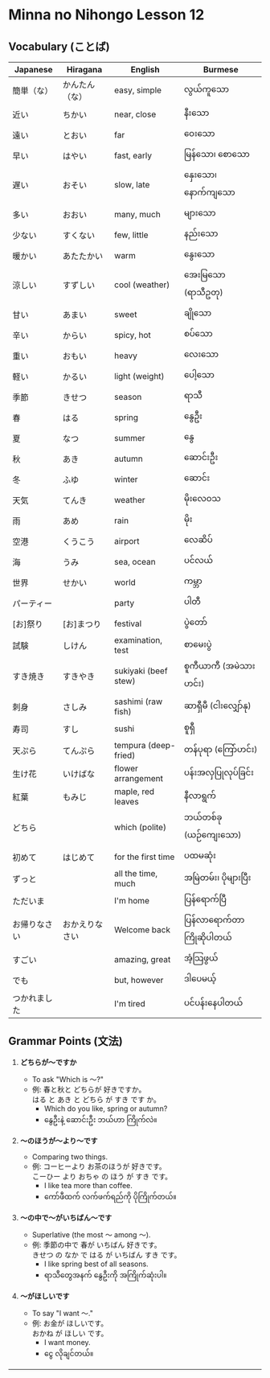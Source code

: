 # Minna no Nihongo Lesson 12

## Vocabulary (ことば)

| Japanese   | Hiragana     | English                 | Burmese                     |
|------------|-------------|-------------------------|-----------------------------|
| 簡単（な） | かんたん（な） | easy, simple            | လွယ်ကူသော                   |
| 近い       | ちかい       | near, close             | နီးသော                      |
| 遠い       | とおい       | far                     | ဝေးသော                      |
| 早い       | はやい       | fast, early             | မြန်သော၊ စောသော             |
| 遅い       | おそい       | slow, late              | နှေးသော၊ နောက်ကျသော         |
| 多い       | おおい       | many, much              | များသော                      |
| 少ない     | すくない     | few, little             | နည်းသော                      |
| 暖かい     | あたたかい   | warm                    | နွေးသော                      |
| 涼しい     | すずしい     | cool (weather)          | အေးမြသော (ရာသီဥတု)          |
| 甘い       | あまい       | sweet                   | ချိုသော                      |
| 辛い       | からい       | spicy, hot              | စပ်သော                      |
| 重い       | おもい       | heavy                   | လေးသော                      |
| 軽い       | かるい       | light (weight)          | ပေါ့သော                      |
| 季節       | きせつ       | season                  | ရာသီ                         |
| 春         | はる         | spring                  | နွေဦး                        |
| 夏         | なつ         | summer                  | နွေ                           |
| 秋         | あき         | autumn                  | ဆောင်းဦး                    |
| 冬         | ふゆ         | winter                  | ဆောင်း                        |
| 天気       | てんき       | weather                 | မိုးလေဝသ                      |
| 雨         | あめ         | rain                    | မိုး                            |
| 空港       | くうこう     | airport                 | လေဆိပ်                        |
| 海         | うみ         | sea, ocean              | ပင်လယ်                         |
| 世界       | せかい       | world                   | ကမ္ဘာ                           |
| パーティー |             | party                   | ပါတီ                            |
| [お]祭り   | [お]まつり   | festival                | ပွဲတော်                          |
| 試験       | しけん       | examination, test       | စာမေးပွဲ                         |
| すき焼き   | すきやき     | sukiyaki (beef stew)    | စူကီယာကီ (အမဲသားဟင်း)           |
| 刺身       | さしみ       | sashimi (raw fish)      | ဆာရှီမီ (ငါးလျှော်နု)             |
| 寿司       | すし         | sushi                   | စူရှီ                            |
| 天ぷら     | てんぷら     | tempura (deep-fried)    | တန်ပုရာ (ကြော်ဟင်း)                |
| 生け花     | いけばな     | flower arrangement      | ပန်းအလှပြုလုပ်ခြင်း                  |
| 紅葉       | もみじ       | maple, red leaves       | နီလာရွက်                            |
| どちら     |             | which (polite)          | ဘယ်တစ်ခု (ယဉ်ကျေးသော)              |
| 初めて     | はじめて     | for the first time      | ပထမဆုံး                             |
| ずっと     |             | all the time, much      | အမြဲတမ်း၊ ပိုများပြီး                |
| ただいま   |             | I'm home                | ပြန်ရောက်ပြီ                        |
| お帰りなさい | おかえりなさい | Welcome back         | ပြန်လာရောက်တာကြိုဆိုပါတယ်           |
| すごい     |             | amazing, great          | အံ့သြဖွယ်                            |
| でも       |             | but, however            | ဒါပေမယ့်                             |
| つかれました|             | I'm tired               | ပင်ပန်းနေပါတယ်                       |

## Grammar Points (文法)

1. **どちらが～ですか**
   - To ask "Which is ～?"
   - 例: 春と秋と どちらが 好きですか。  
     はる と あき と どちら が すき です か。
     - Which do you like, spring or autumn?
     - နွေဦးနဲ့ ဆောင်းဦး ဘယ်ဟာ ကြိုက်လဲ။

2. **～のほうが～より～です**
   - Comparing two things.
   - 例: コーヒーより お茶のほうが 好きです。  
     こーひー より おちゃ の ほう が すき です。
     - I like tea more than coffee.
     - ကော်ဖီထက် လက်ဖက်ရည်ကို ပိုကြိုက်တယ်။

3. **～の中で～がいちばん～です**
   - Superlative (the most ～ among ～).
   - 例: 季節の中で 春が いちばん 好きです。  
     きせつ の なか で はる が いちばん すき です。
     - I like spring best of all seasons.
     - ရာသီတွေအနက် နွေဦးကို အကြိုက်ဆုံးပါ။

4. **～がほしいです**
   - To say "I want ～."
   - 例: お金が ほしいです。  
     おかね が ほしい です。
     - I want money.
     - ငွေ လိုချင်တယ်။

---